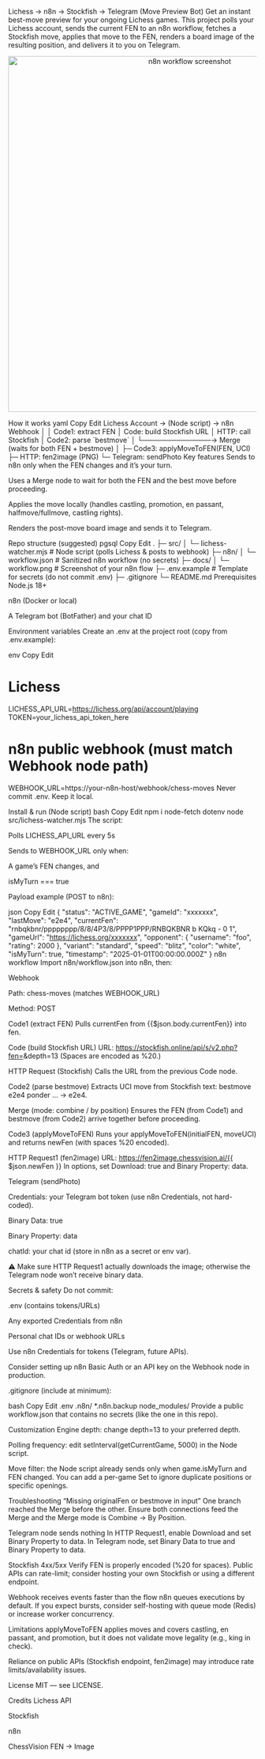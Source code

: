 Lichess → n8n → Stockfish → Telegram (Move Preview Bot)
Get an instant best-move preview for your ongoing Lichess games.
This project polls your Lichess account, sends the current FEN to an n8n workflow, fetches a Stockfish move, applies that move to the FEN, renders a board image of the resulting position, and delivers it to you on Telegram.

<p align="center"> <img src="docs/workflow.png" alt="n8n workflow screenshot" width="720"> </p>
How it works
yaml
Copy
Edit
Lichess Account → (Node script) → n8n Webhook
     │                                  
     │                         Code1: extract FEN
     │                         Code: build Stockfish URL
     │                         HTTP: call Stockfish
     │                         Code2: parse `bestmove`
     │
     └──────────────→ Merge (waits for both FEN + bestmove)
                               │
                               ├─ Code3: applyMoveToFEN(FEN, UCI)
                               ├─ HTTP: fen2image (PNG)
                               └─ Telegram: sendPhoto
Key features
Sends to n8n only when the FEN changes and it’s your turn.

Uses a Merge node to wait for both the FEN and the best move before proceeding.

Applies the move locally (handles castling, promotion, en passant, halfmove/fullmove, castling rights).

Renders the post-move board image and sends it to Telegram.

Repo structure (suggested)
pgsql
Copy
Edit
.
├─ src/
│  └─ lichess-watcher.mjs        # Node script (polls Lichess & posts to webhook)
├─ n8n/
│  └─ workflow.json              # Sanitized n8n workflow (no secrets)
├─ docs/
│  └─ workflow.png               # Screenshot of your n8n flow
├─ .env.example                  # Template for secrets (do not commit .env)
├─ .gitignore
└─ README.md
Prerequisites
Node.js 18+

n8n (Docker or local)

A Telegram bot (BotFather) and your chat ID

Environment variables
Create an .env at the project root (copy from .env.example):

env
Copy
Edit
# Lichess
LICHESS_API_URL=https://lichess.org/api/account/playing
TOKEN=your_lichess_api_token_here

# n8n public webhook (must match Webhook node path)
WEBHOOK_URL=https://your-n8n-host/webhook/chess-moves
Never commit .env. Keep it local.

Install & run (Node script)
bash
Copy
Edit
npm i node-fetch dotenv
node src/lichess-watcher.mjs
The script:

Polls LICHESS_API_URL every 5s

Sends to WEBHOOK_URL only when:

A game’s FEN changes, and

isMyTurn === true

Payload example (POST to n8n):

json
Copy
Edit
{
  "status": "ACTIVE_GAME",
  "gameId": "xxxxxxx",
  "lastMove": "e2e4",
  "currentFen": "rnbqkbnr/pppppppp/8/8/4P3/8/PPPP1PPP/RNBQKBNR b KQkq - 0 1",
  "gameUrl": "https://lichess.org/xxxxxxx",
  "opponent": { "username": "foo", "rating": 2000 },
  "variant": "standard",
  "speed": "blitz",
  "color": "white",
  "isMyTurn": true,
  "timestamp": "2025-01-01T00:00:00.000Z"
}
n8n workflow
Import n8n/workflow.json into n8n, then:

Webhook

Path: chess-moves (matches WEBHOOK_URL)

Method: POST

Code1 (extract FEN)
Pulls currentFen from {{$json.body.currentFen}} into fen.

Code (build Stockfish URL)
URL: https://stockfish.online/api/s/v2.php?fen=<encoded FEN>&depth=13
(Spaces are encoded as %20.)

HTTP Request (Stockfish)
Calls the URL from the previous Code node.

Code2 (parse bestmove)
Extracts UCI move from Stockfish text: bestmove e2e4 ponder ... → e2e4.

Merge (mode: combine / by position)
Ensures the FEN (from Code1) and bestmove (from Code2) arrive together before proceeding.

Code3 (applyMoveToFEN)
Runs your applyMoveToFEN(initialFEN, moveUCI) and returns newFen (with spaces %20 encoded).

HTTP Request1 (fen2image)
URL: https://fen2image.chessvision.ai/{{ $json.newFen }}
In options, set Download: true and Binary Property: data.

Telegram (sendPhoto)

Credentials: your Telegram bot token (use n8n Credentials, not hard-coded).

Binary Data: true

Binary Property: data

chatId: your chat id (store in n8n as a secret or env var).

⚠️ Make sure HTTP Request1 actually downloads the image; otherwise the Telegram node won’t receive binary data.

Secrets & safety
Do not commit:

.env (contains tokens/URLs)

Any exported Credentials from n8n

Personal chat IDs or webhook URLs

Use n8n Credentials for tokens (Telegram, future APIs).

Consider setting up n8n Basic Auth or an API key on the Webhook node in production.

.gitignore (include at minimum):

bash
Copy
Edit
.env
.n8n/
*.n8n.backup
node_modules/
Provide a public workflow.json that contains no secrets (like the one in this repo).

Customization
Engine depth: change depth=13 to your preferred depth.

Polling frequency: edit setInterval(getCurrentGame, 5000) in the Node script.

Move filter: the Node script already sends only when game.isMyTurn and FEN changed. You can add a per-game Set to ignore duplicate positions or specific openings.

Troubleshooting
“Missing originalFen or bestmove in input”
One branch reached the Merge before the other. Ensure both connections feed the Merge and the Merge mode is Combine → By Position.

Telegram node sends nothing
In HTTP Request1, enable Download and set Binary Property to data. In Telegram node, set Binary Data to true and Binary Property to data.

Stockfish 4xx/5xx
Verify FEN is properly encoded (%20 for spaces). Public APIs can rate-limit; consider hosting your own Stockfish or using a different endpoint.

Webhook receives events faster than the flow
n8n queues executions by default. If you expect bursts, consider self-hosting with queue mode (Redis) or increase worker concurrency.

Limitations
applyMoveToFEN applies moves and covers castling, en passant, and promotion, but it does not validate move legality (e.g., king in check).

Reliance on public APIs (Stockfish endpoint, fen2image) may introduce rate limits/availability issues.

License
MIT — see LICENSE.

Credits
Lichess API

Stockfish

n8n

ChessVision FEN → Image